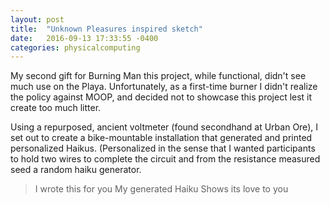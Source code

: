 ```yaml
---
layout: post
title:  "Unknown Pleasures inspired sketch"
date:   2016-09-13 17:33:55 -0400
categories: physicalcomputing
---
```


My second gift for Burning Man this project, while functional, didn't
see much use on the Playa. Unfortunately, as a first-time burner I
didn't realize the policy against MOOP, and decided not to showcase this
project lest it create too much litter.

Using a repurposed, ancient voltmeter (found secondhand at Urban Ore), I
set out to create a bike-mountable installation that generated and printed personalized Haikus. (Personalized in the sense that I wanted participants to hold two wires to complete the circuit and from the resistance measured seed a random haiku generator.

> I wrote this for you
> My generated Haiku
> Shows its love to you
